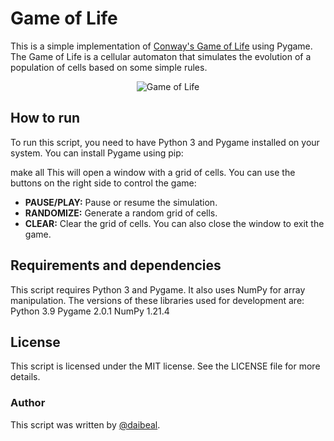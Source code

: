 # Game of Life

This is a simple implementation of [Conway's Game of Life](https://en.wikipedia.org/wiki/Conway%27s_Game_of_Life) using Pygame. The Game of Life is a cellular automaton that simulates the evolution of a population of cells based on some simple rules.
<!-- insert image of game of life -->
<!-- center -->
<div align="center">

![Game of Life](
https://upload.wikimedia.org/wikipedia/commons/e/e5/Gospers_glider_gun.gif)

</div>

## How to run

To run this script, you need to have Python 3 and Pygame installed on your system. You can install Pygame using pip:


make all
This will open a window with a grid of cells. You can use the buttons on the right side to control the game:
- **PAUSE/PLAY:** Pause or resume the simulation.
- **RANDOMIZE:** Generate a random grid of cells.
- **CLEAR:** Clear the grid of cells.
You can also close the window to exit the game.

## Requirements and dependencies
This script requires Python 3 and Pygame. It also uses NumPy for array manipulation. The versions of these libraries used for development are:
Python 3.9
Pygame 2.0.1
NumPy 1.21.4

## License
This script is licensed under the MIT license. See the LICENSE file for more details.

### Author

This script was written by [@daibeal](github.com/daibeal).
